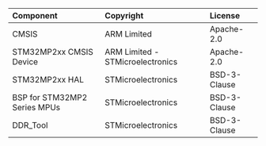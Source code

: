 | Component                       | Copyright                          | License                                          |
|:---------                       |:----------                         |:-------                                          |
| CMSIS                           | ARM Limited                        | Apache-2.0                                       |
| STM32MP2xx CMSIS Device         | ARM Limited - STMicroelectronics   | Apache-2.0                                       |
| STM32MP2xx HAL                  | STMicroelectronics                 | BSD-3-Clause                                     |
| BSP for STM32MP2 Series MPUs    | STMicroelectronics                 | BSD-3-Clause                                     |
| DDR_Tool                        | STMicroelectronics                 | BSD-3-Clause                                     |
